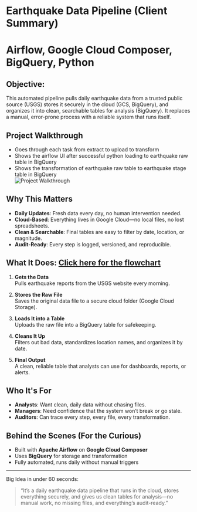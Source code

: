 # Earthquake Data Pipeline (Client Summary)
# Airflow, Google Cloud Composer, BigQuery, Python

## Objective:

This automated pipeline pulls daily earthquake data from a trusted public source (USGS) stores it securely in the cloud (GCS, BigQuery), and organizes it into clean, searchable tables for analysis (BigQuery). It replaces a manual, error-prone process with a reliable system that runs itself.

## Project Walkthrough
- Goes through each task from extract to upload to transform
- Shows the airflow UI after successful python loading to earthquake raw table in BigQuery
- Shows the transformation of earthquake raw table to earthquake stage table in BigQuery
<br>![Project Walkthrough](https://github.com/SandyGCabanes/ETL-Earthquake-Data-from-USGS-Daily/blob/main/composer_usgs_etl_walkthrough_2x.mp4_3.0x_720px_.gif)

## Why This Matters

- **Daily Updates**: Fresh data every day, no human intervention needed.
- **Cloud-Based**: Everything lives in Google Cloud—no local files, no lost spreadsheets.
- **Clean & Searchable**: Final tables are easy to filter by date, location, or magnitude.
- **Audit-Ready**: Every step is logged, versioned, and reproducible.

## What It Does:  [Click here for the flowchart](flowchart_composer.txt)

1. **Gets the Data**  
   Pulls earthquake reports from the USGS website every morning.

2. **Stores the Raw File**  
   Saves the original data file to a secure cloud folder (Google Cloud Storage).

3. **Loads It into a Table**  
   Uploads the raw file into a BigQuery table for safekeeping.

4. **Cleans It Up**  
   Filters out bad data, standardizes location names, and organizes it by date.

5. **Final Output**  
   A clean, reliable table that analysts can use for dashboards, reports, or alerts.

## Who It's For

- **Analysts**: Want clean, daily data without chasing files.
- **Managers**: Need confidence that the system won’t break or go stale.
- **Auditors**: Can trace every step, every file, every transformation.

## Behind the Scenes (For the Curious)

- Built with **Apache Airflow** on **Google Cloud Composer**
- Uses **BigQuery** for storage and transformation
- Fully automated, runs daily without manual triggers

---

 Big Idea in under 60 seconds:

> “It’s a daily earthquake data pipeline that runs in the cloud, stores everything securely, and gives us clean tables for analysis—no manual work, no missing files, and everything’s audit-ready.”


